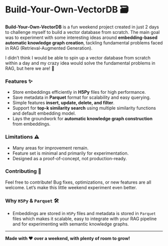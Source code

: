 # Build-Your-Own-VectorDB 🗃️

**Build-Your-Own-VectorDB** is a fun weekend project created in just 2 days to challenge myself to build a vector database from scratch. The main goal was to experiment with some interesting ideas around **embedding-based automatic knowledge graph creation**, tackling fundamental problems faced in RAG (Retrieval-Augmented Generation).  

I didn’t think I would be able to spin up a vector database from scratch within a day and my crazy idea would solve the fundamental problems in RAG, but here we are! 💪

### Features ✨
- Store embeddings efficiently in **H5Py** files for high performance.  
- Save metadata in **Parquet** format for scalability and easy querying.  
- Simple features **insert, update, delete, and filter**.  
- Support for **top-k similarity search** using multiple similarity functions and default embedding model.  
- Lays the groundwork for **automatic knowledge graph construction** from embeddings.  

### Limitations ⚠️
- Many areas for improvement remain.  
- Feature set is minimal and primarily for experimentation.  
- Designed as a proof-of-concept, not production-ready.  

### Contributing 🤝
Feel free to contribute! Bug fixes, optimizations, or new features are all welcome. Let’s make this little weekend experiment even better.  

### Why `H5Py` &  `Parquet` 🛠️
- Embeddings are stored in `H5Py` files and metadata is stored in `Parquet` files which makes it scalable, easy to integrate with your RAG pipeline and for experimenting with semantic knowledge graphs.  

---

**Made with ❤️ over a weekend, with plenty of room to grow!**
